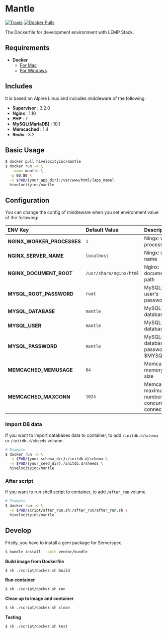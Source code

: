 # Mantle

[![Travis](https://img.shields.io/travis/hivelocityinc/mantle.svg?style=flat-square)](https://travis-ci.org/hivelocityinc/mantle)
[![Docker Pulls](https://img.shields.io/docker/pulls/hivelocityinc/mantle.svg?maxAge=2592000?style=flat-square)](https://hub.docker.com/r/hivelocityinc/mantle/)

The Dockerfile for development environment with LEMP Stack.

## Requirements

- **Docker**
  - [For Mac](https://docs.docker.com/docker-for-mac/)
  - [For Windows](https://docs.docker.com/docker-for-windows/)

## Includes

It is based on Alpine Linux and includes middleware of the following:

- **Supervisor** : 3.2.0
- **Nginx** : 1.10
- **PHP** : 7
- **MySQL(MariaDB)** : 10.1
- **Memcached** : 1.4
- **Redis** : 3.2


## Basic Usage

```bash
$ docker pull hivelocityinc/mantle
$ docker run -d \
  --name mantle \
  -p 80:80 \
  -v $PWD/{your_app_dir}:/var/www/html/{app_name}
  hivelocityinc/mantle
```

## Configuration

You can change the config of middleware when you set environment value of the following:

| ENV Key | Default Value | Description |
|:---|:---|:---|
| **NGINX_WORKER_PROCESSES** | `1` | Ningx: worker processes |
| **NGINX_SERVER_NAME** | `localhost` | Ningx: server name |
| **NGINX_DOCUMENT_ROOT** | `/usr/share/nginx/html` | Nginx: document root path |
| **MYSQL_ROOT_PASSWORD** | `root` | MySQL: root user's password |
| **MYSQL_DATABASE** | `mantle` | MySQL: database name |
| **MYSQL_USER** | `mantle` | MySQL: database user |
| **MYSQL_PASSWORD** | `mantle` | MySQL: database password for $MYSQL_USER |
| **MEMCACHED_MEMUSAGE** | `64` | Memcached: memory usage size |
| **MEMCACHED_MAXCONN** | `1024`| Memcached: maximum number of concurrent connections |

### Import DB data
If you want to import databases data to container, to add `/initdb.d/schema` or `/initdb.d/sheeds` volume.

```bash
# Example
$ docker run -d \
  -v $PWD/{your_schema_dir}:/initdb.d/schema \
  -v $PWD/{your_seed_dir}:/initdb.d/sheeds \
  hivelocityinc/mantle
```

### After script

If you want to run shell script to container, to add `/after_run` volume.

```bash
# Example
$ docker run -d \
  -v $PWD/script/after_run.sh:/after_run/after_run.sh \
  hivelocityinc/mantle
```

## Develop

Firstly, you have to install a gem package for Serverspec.

```bash
$ bundle install --path vendor/bundle
```

**Build image from Dockerfile**

```bash
$ sh ./script/docker.sh build
```

**Run container**

```bash
$ sh ./script/docker.sh run
```

**Clean up to image and container**

```bash
$ sh ./script/docker.sh clean
```

**Testing**

```bash
$ sh ./script/docker.sh test
```
